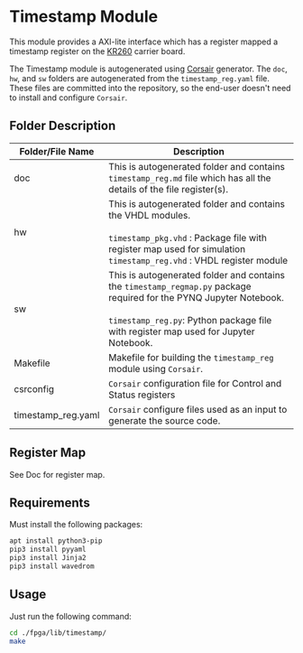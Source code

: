 # Timestamp Module

This module provides a AXI-lite interface which has a register mapped a timestamp register on the [KR260](https://www.xilinx.com/products/som/kria/kr260-robotics-starter-kit.html) carrier board.

The Timestamp module is autogenerated using [Corsair](https://github.com/odelayIO/corsair-reg-map) generator.  The `doc`, `hw`, and `sw` folders are autogenerated from the `timestamp_reg.yaml` file.  These files are committed into the repository, so the end-user doesn't need to install and configure `Corsair`.



## Folder Description

| Folder/File Name   | Description                                                  |
| ------------------ | ------------------------------------------------------------ |
| doc                | This is autogenerated folder and contains `timestamp_reg.md` file which has all the details of the file register(s). |
| hw                 | This is autogenerated folder and contains the VHDL modules.<br /><br />`timestamp_pkg.vhd` : Package file with register map used for simulation<br />`timestamp_reg.vhd` : VHDL register module |
| sw                 | This is autogenerated folder and contains the `timestamp_regmap.py` package required for the PYNQ Jupyter Notebook.   <br /><br />`timestamp_reg.py`: Python package file with register map used for Jupyter Notebook. |
| Makefile           | Makefile for building the `timestamp_reg` module using `Corsair`. |
| csrconfig          | `Corsair` configuration file for Control and Status registers |
| timestamp_reg.yaml | `Corsair` configure files used as an input to generate the source code. |



## Register Map

See Doc for register map.



## Requirements

Must install the following packages:

```bash
apt install python3-pip
pip3 install pyyaml
pip3 install Jinja2
pip3 install wavedrom 
```



## Usage

Just run the following command:

```bash
cd ./fpga/lib/timestamp/
make
```




